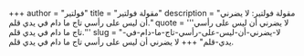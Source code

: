 +++
author = "فولتير"
title = "مقولة فولتير"
description = "مقولة فولتير: لا يضرني أن ليس على رأسي تاج ما دام في يدي قلم."
quote = '''لا يضرني أن ليس على رأسي تاج ما دام في يدي قلم.''' 
slug = "لا-يضرني-أن-ليس-على-رأسي-تاج-ما-دام-في-يدي-قلم"
+++
لا يضرني أن ليس على رأسي تاج ما دام في يدي قلم.

